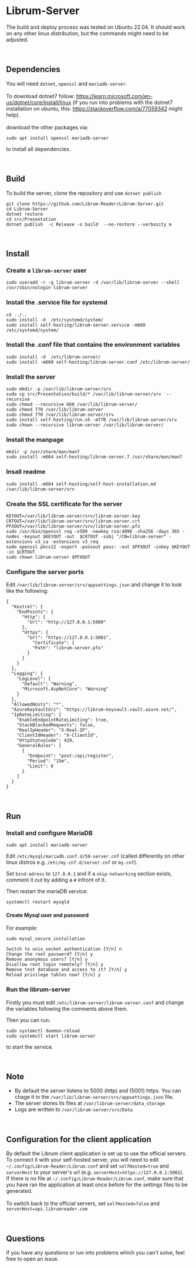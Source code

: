 # Librum-Server
The build and deploy process was tested on Ubuntu 22.04. It should work on any other linux distribution, but the commands might need to be adjusted. 

<br>

## Dependencies

You will need `dotnet`, `openssl` and `mariadb-server`.
<br>
<br>
To download dotnet7 follow: https://learn.microsoft.com/en-us/dotnet/core/install/linux (if you run into problems with the dotnet7 installation on ubuntu, this: https://stackoverflow.com/a/77059342 might help).
<br>
<br>
download the other packages via:
```
sudo apt install openssl mariadb-server
```
to install all dependencies.

<br>

## Build

To build the server, clone the repository and use `dotnet publish`

```
git clone https://github.com/Librum-Reader/Librum-Server.git
cd Librum-Server
dotnet restore
cd src/Presentation
dotnet publish  -c Release -o build  --no-restore --verbosity m

```

<br>

## Install
### Create a `librum-server` user

```
sudo useradd -r -g librum-server -d /var/lib/librum-server --shell /usr/sbin/nologin librum-server 
```

### Install the .service file for systemd  

```
cd ../..
sudo install -d  /etc/systemd/system/
sudo install self-hosting/librum-server.service -m660  /etc/systemd/system/
```

### Install the .conf file that contains the environment variables

```
sudo install -d  /etc/librum-server/
sudo install -m660 self-hosting/librum-server.conf /etc/librum-server/
```

### Install the server

```
sudo mkdir -p /var/lib/librum-server/srv
sudo cp src/Presentation/build/* /var/lib/librum-server/srv  --recursive
sudo chmod --recursive 660 /var/lib/librum-server/
sudo chmod 770 /var/lib/librum-server
sudo chmod 770 /var/lib/librum-server/srv
sudo install self-hosting/run.sh -m770 /var/lib/librum-server/srv
sudo chown --recursive librum-server /var/lib/librum-server/
```

### Install the manpage  

```
mkdir -p /usr/share/man/man7  
sudo install -m664 self-hosting/librum-server.7 /usr/share/man/man7
```

### Insall readme

```
sudo install -m664 self-hosting/self-host-installation.md /var/lib/librum-server/srv
```

### Create the SSL certificate for the server  

```
KEYOUT=/var/lib/librum-server/srv/librum-server.key
CRTOUT=/var/lib/librum-server/srv/librum-server.crt
PFXOUT=/var/lib/librum-server/srv/librum-server.pfx
sudo /usr/bin/openssl req -x509 -newkey rsa:4096 -sha256 -days 365 -nodes -keyout $KEYOUT -out  $CRTOUT -subj "/CN=librum-server" -extensions v3_ca -extensions v3_req 
sudo openssl pkcs12 -export -passout pass: -out $PFXOUT -inkey $KEYOUT -in $CRTOUT
sudo chown librum-server $PFXOUT 
```

### Configure the server ports  

Edit `/var/lib/librum-server/srv/appsettings.json` and change it to look like the following:

```
{
  "Kestrel": {
    "EndPoints": {
      "Http": {
        "Url": "http://127.0.0.1:5000"
      },
      "Https": {
        "Url": "https://127.0.0.1:5001",
		  "Certificate": {
          "Path": "librum-server.pfx"
        }
      }
    }
  },
  "Logging": {
    "LogLevel": {
      "Default": "Warning",
      "Microsoft.AspNetCore": "Warning"
    }
  },
  "AllowedHosts": "*",
  "AzureKeyVaultUri": "https://librum-keyvault.vault.azure.net/",
  "IpRateLimiting": {
    "EnableEndpointRateLimiting": true,
    "StackBlockedRequests": false,
    "RealIpHeader": "X-Real-IP",
    "ClientIdHeader": "X-ClientId",
    "HttpStatusCode": 429,
    "GeneralRules": [
      {
        "Endpoint": "post:/api/register",
        "Period": "15m",
        "Limit": 6
      }
    ]
  }
}
```

<br>

## Run

### Install and configure MariaDB

```
sudo apt install mariadb-server
```

Edit `/etc/mysql/mariadb.conf.d/50-server.cnf` (called differently on other linux distros e.g. `/etc/my.cnf.d/server.cnf` or `my.cnf`).

Set `bind-adress` to `127.0.0.1` and if a `skip-networking` section exists, comment it out by adding a `#` infront of it.

Then restart the mariaDB service:  

```
systemctl restart mysqld
```

#### Create Mysql user and password
For example:

```
sudo mysql_secure_installation

Switch to unix_socket authentication [Y/n] n
Change the root password? [Y/n] y
Remove anonymous users? [Y/n] y
Disallow root login remotely? [Y/n] y
Remove test database and access to it? [Y/n] y
Reload privilege tables now? [Y/n] y
```

### Run the librum-server
Firstly you must edit `/etc/librum-server/librum-server.conf` and change the variables following the comments above them.

Then you can run:

```
sudo systemctl daemon-reload
sudo systemctl start librum-server
```

to start the service.

<br>

## Note
- By default the server listens to 5000 (http) and (5001) https. You can chage it in the `/var/lib/librum-server/srv/appsettings.json` file.
- The server stores its files at `/var/librum-server/data_storage`
- Logs are written to `/var/librum-server/srv/Data`

<br>

## Configuration for the client application

By default the Librum client application is set up to use the official servers. To connect it with your self-hosted server, you will need to edit `~/.config/Librum-Reader/Librum.conf` and set `selfHosted=true` and `serverHost` to your server's url (e.g. `serverHost=https://127.0.0.1:5001`).<br>
If there is no file at `~/.config/Librum-Reader/Librum.conf`, make sure that you have ran the application at least once before for the settings files to be generated.
<br>
<br>
To switch back to the official servers, set `selfHosted=false` and `serverHost=api.librumreader.com`

<br>

## Questions

If you have any questions or run into problems which you can't solve, feel free to open an issue.
